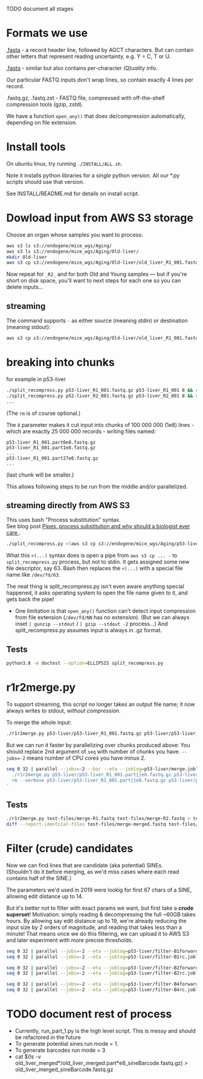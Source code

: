 TODO document all stages

# Formats we use

[.fasta](https://en.wikipedia.org/wiki/FASTA_format) - a record header line, followed by AGCT characters.
But can contain other letters that represent reading uncertainty, e.g. Y = C, T or U.

[.fastq](https://en.wikipedia.org/wiki/FASTQ_format) - similar but also contains per-character *(Q)uality* info.

Our particular FASTQ inputs don't wrap lines, so contain exactly 4 lines per record.

.fastq.gz, .fastq.zst - FASTQ file, compressed with off-the-shelf compression tools (gzip, zstd).

We have a function `open_any()` that does de/compression automatically, depending on file extension.

# Install tools

On ubuntu linux, try running `./INSTALL/ALL.sh`.

Note it installs python libraries for a _single_ python version.  All our *.py scripts should use that version.

See INSTALL/README.md for details on install script.

# Dowload input from AWS S3 storage

Choose an organ whose samples you want to process:

```bash
aws s3 ls s3://endogene/mice_wgs/Aging/
aws s3 ls s3://endogene/mice_wgs/Aging/Old-liver/
mkdir Old-liver
aws s3 cp s3://endogene/mice_wgs/Aging/Old-liver/old_liver_R1_001.fastq.gz Old-liver/
```

Now repeat for `_R2_` and for both Old and Young samples — but if you're short on disk space, you'll want to next steps for each one so you can delete inputs...

## streaming

The command supports `-` as either source (meaning stdin) or destination (meaning stdout):
```bash
aws s3 cp s3://endogene/mice_wgs/Aging/Old-liver/old_liver_R1_001.fastq.gz - | gunzip --stdout | head --lines=20
```

# breaking into chunks

for example in p53-liver
```bash
./split_recompress.py p53-liver_R1_001.fastq.gz p53-liver_R1_001 8 && rm --verbose p53-liver_R1_001.fastq.gz
./split_recompress.py p52-liver_R2_001.fastq.gz p53-liver_R2_001 8 && rm --verbose p52-liver_R2_001.fastq.gz
...
```
(The `rm` is of course optional.)

The `8` parameter makes it cut input into chunks of 100 000 000 (1e8) lines - which are exactly 25 000 000 records - writing files named:
```
p53-liver_R1_001.part0e8.fastq.gz
p53-liver_R1_001.part1e8.fastq.gz
...
p53-liver_R1_001.part27e8.fastq.gz
...
```
(last chunk will be smaller.)

This allows following steps to be run from the middle and/or parallelized.

## streaming directly from AWS S3

This uses bash "Process substitution" syntax.  
See blog post [Pipes, process substitution and why should a biologist ever care
](http://manutamminen.info/posts/process_subst/).

```bash
./split_recompress.py <(aws s3 cp s3://endogene/mice_wgs/Aging/p53-liver/p53-liver_R2_001.fastq.gz -) p53-liver/p53-liver_R2_001 8
```
What this `<(...)` syntax does is open a pipe from `aws s3 cp ... -` to `split_recompress.py` process,
but not to stdin. It gets assigned some new file descriptor, say 63.
Bash then replaces the `<(...)` with a special file name like `/dev/fd/63`.

The neat thing is split_recompress.py isn't even aware anything special happened, it asks operating system to open the file name given to it, and gets back the pipe!

- One limitation is that `open_any()` function can't detect input compression from file extension (`/dev/fd/NN` has no extension).
  (But we can always inset `| gunzip --stdout` / `| gzip --stdout -2` process...)
  And split_recompress.py assumes input is always in .gz format.

## Tests
```bash
python3.8 -m doctest --option=ELLIPSIS split_recompress.py
```

# r1r2merge.py

To support streaming, this script no longer takes an output file name;
it now always writes to stdout, *without compression*.

To merge the whole input:

```bash
./r1r2merge.py p53-liver/p53-liver_R1_001.fastq.gz p53-liver/p53-liver_R2_001.fastq.gz | gzip --stdout -2 > p53-liver/p53-liver_merged.fastq.gz
```

But we can run it faster by parallelizing over chunks produced above:
You should replace 2nd argument of `seq` with number of chunks you have.
`--jobs=-2` means number of CPU cores you have minus 2.

```bash
seq 0 32 | parallel --jobs=-2 --bar --eta --joblog=p53-liver/merge.joblog '
  ./r1r2merge.py p53-liver/p53-liver_R1_001.part{}e8.fastq.gz p53-liver/p53-liver_R2_001.part{}e8.fastq.gz | gzip --stdout -2 > p53-liver/p53-liver_merged.part{}e8.fastq.gz &&
  rm --verbose p53-liver/p53-liver_R1_001.part{}e8.fastq.gz p53-liver/p53-liver_R2_001.part{}e8.fastq.gz
'
```

## Tests

```bash
./r1r2merge.py test-files/merge-R1.fastq test-files/merge-R2.fastq > test-files/merge-merged.fastq
diff --report-identical-files test-files/merge-merged.fastq test-files/merge-expected.fastq
```

# Filter (crude) candidates

Now we can find lines that are candidate (aka potential) SINEs.  
(Shouldn't do it before merging, as we'd miss cases where each read contains half of the SINE.)

The parameters we'd used in 2019 were lookig for first 67 chars of a SINE, allowing edit distance up to 14.

But it's better not to filter with exact params we want, but first take a **crude superset**!
Motivation: simply reading & decompressing the full ~60GB takes hours.  By allowing say edit distance up to 19, we're already reducing the input size by 2 orders of magnitude, and reading that takes less than a minute!  That means once we do this filtering, we can upload it to AWS S3 and later experiment with more precise thresholds.

```bash
seq 0 32 | parallel --jobs=-2 --eta --joblog=p53-liver/filter-B1forward.joblog './filter_candidates.py B1.fasta 67 19 forward p53-liver/p53-liver_merged.part{}e8.fastq.gz | gzip --stdout -2 > p53-liver/p53-liver_merged-candidates-B1forward-head67err19.part{}e8.fastq.gz'
seq 0 32 | parallel --jobs=-2 --eta --joblog=p53-liver/filter-B1rc.joblog './filter_candidates.py B1.fasta 67 19 rc p53-liver/p53-liver_merged.part{}e8.fastq.gz | gzip --stdout -2 > p53-liver/p53-liver_merged-candidates-B1rc-head67err19.part{}e8.fastq.gz'

seq 0 32 | parallel --jobs=-2 --eta --joblog=p53-liver/filter-B2forward.joblog './filter_candidates.py B2.fasta 67 19 forward p53-liver/p53-liver_merged.part{}e8.fastq.gz | gzip --stdout -2 > p53-liver/p53-liver_merged-candidates-B2forward-head67err19.part{}e8.fastq.gz'
seq 0 32 | parallel --jobs=-2 --eta --joblog=p53-liver/filter-B2rc.joblog './filter_candidates.py B2.fasta 67 19 rc p53-liver/p53-liver_merged.part{}e8.fastq.gz | gzip --stdout -2 > p53-liver/p53-liver_merged-candidates-B2rc-head67err19.part{}e8.fastq.gz'

seq 0 32 | parallel --jobs=-2 --eta --joblog=p53-liver/filter-B4forward.joblog './filter_candidates.py B4.fasta 67 19 forward p53-liver/p53-liver_merged.part{}e8.fastq.gz | gzip --stdout -2 > p53-liver/p53-liver_merged-candidates-B4forward-head67err19.part{}e8.fastq.gz'
seq 0 32 | parallel --jobs=-2 --eta --joblog=p53-liver/filter-B4rc.joblog './filter_candidates.py B4.fasta 67 19 rc p53-liver/p53-liver_merged.part{}e8.fastq.gz | gzip --stdout -2 > p53-liver/p53-liver_merged-candidates-B4rc-head67err19.part{}e8.fastq.gz'
```

# TODO document rest of process 

- Currently, run_part_1.py is the high level script. This is messy and should be refactored in the future
- To generate potential sines run mode = 1.
- To generate barcodes run mode = 3
- cat $(ls -v old_liver_merged*/old_liver_merged.part*e8_sineBarcode.fastq.gz) > old_liver_merged_sineBarcode.fastq.gz
